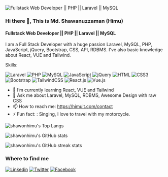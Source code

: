 ![Fullstack Web Developer || PHP || Laravel || MySQL](https://himuit.com/img/shawon%20himu%20banner.png)
### Hi there 👋, This is Md. Shawanuzzaman (Himu)
#### Fullstack Web Developer || PHP || Laravel || MySQL

I am a Full Stack Developer with a huge passion Laravel, MySQL, PHP, JavaScript, jQuery, Bootstrap, CSS, API, RDBMS. I've also basic knowledge  about React, VUE and Tailwind. 

Skills:

![Laravel](https://img.shields.io/badge/Laravel-FF2D20?style=flat-square&logo=laravel&logoColor=white)
![PHP](https://img.shields.io/badge/PHP-777BB4?style=flat-square&logo=php&logoColor=white)
![MySQL](https://img.shields.io/badge/MySQL-005C84?style=flat-square&logo=mysql&logoColor=white)
![JavaScript](https://img.shields.io/badge/JavaScript-F7DF1E?style=flat-square&logo=javascript&logoColor=black)
![jQuery](https://img.shields.io/badge/jQuery-0769AD?style=flat-square&logo=jquery&logoColor=white)
![HTML](https://img.shields.io/badge/HTML5-E34F26?style=flat-square&logo=html5&logoColor=white)
![CSS3](https://img.shields.io/badge/CSS3-1572B6?style=flat-square&logo=css3&logoColor=white)
![Bootstrap](https://img.shields.io/badge/Bootstrap-563D7C?style=flat-square&logo=bootstrap&logoColor=white)
![TailwindCSS](https://img.shields.io/badge/Tailwind_CSS-38B2AC?style=flat-square&logo=tailwind-css&logoColor=white)
![React.js](https://img.shields.io/badge/React.js-0081CB?style=flat-square&logo=react&logoColor=61DAFB)
![Vue.js](https://img.shields.io/badge/Vue.js-35495E?style=flat-square&logo=vue.js&logoColor=4FC08D)


- 🌱 I’m currently learning React, VUE and Tailwind 
- 💬 Ask me about Laravel, MySQL, RDBMS, Awesome Design with raw CSS 
- 📫 How to reach me: https://himuit.com/contact
- ⚡ Fun fact: : Singing, I love to travel with my motorcycle. 


![shawonhimu's Top Langs](https://github-readme-stats.vercel.app/api/top-langs/?username=shawonhimu&theme=darcula&show_icons=true&hide_border=true&count_private=true)

![shawonhimu's GitHub stats](https://github-readme-stats.vercel.app/api?username=shawonhimu&theme=darcula&show_icons=true&hide_border=true&count_private=true)  

![shawonhimu's GitHub streak stats](https://streak-stats.demolab.com/?user=shawonhimu&theme=darcula&show_icons=true&hide_border=true&count_private=true)  



### Where to find me

[![Linkedin](https://img.shields.io/badge/LinkedIn-0077B5?style=flat-square&logo=linkedin&logoColor=white)](https://www.linkedin.com/in/shawonhimu/) 
[![Twitter](https://img.shields.io/badge/Twitter-1DA1F2?style=flat-square&logo=twitter&logoColor=white)](https://twitter.com/shawonhimu8)
[![Facebook](https://img.shields.io/badge/Facebook-1877F2?style=flat-square&logo=facebook&logoColor=white)](https://facebook.com/shawonhimu8)
